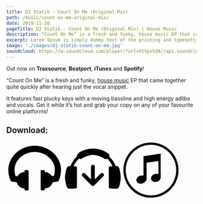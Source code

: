 ```yaml
---
title: DJ Statik - Count On Me (Original Mix)
path: /music/count-on-me-original-mix/
date: 2019-11-28
pageTitle: DJ Statik - Count On Me (Original Mix) | House Music
description: “Count On Me” is a fresh and funky, house music EP that came together quite quickly after hearing just the vocal snippet. Place your order now!
excerpt: Lorem Ipsum is simply dummy text of the printing and typesetting industry. Lorem Ipsum has been the industry's standard dummy text ever since the 1500s, when an unknown printer took a galley of type and scrambled it to make a type specimen book.
image: './images/dj-statik-count-on-me.jpg'
soundcloud: https://w.soundcloud.com/player/?url=https%3A//api.soundcloud.com/tracks/461470629&color=%23ff5500&auto_play=false&hide_related=false&show_comments=true&show_user=true&show_reposts=false&show_teaser=true&visual=true
---
```

<div class="text-content">
<p class="first-line">Out now on <strong>Traxsource</strong>, <strong>Beatport</strong>, <strong>iTunes</strong> and <strong>Spotify</strong>!</p>

“Count On Me” is a fresh and funky, [house music](#) EP that came together quite quickly after hearing just the vocal snippet.

It features fast plucky keys with a moving bassline and high energy adlibs and vocals. Get it while it’s hot and grab your copy on any of your favourite online platforms!

## Download:

<div class="dl-icons">
<a target="_blank" title="Traxsource" href="https://www.traxsource.com/track/5457826/count-on-me"><svg xmlns="http://www.w3.org/2000/svg"
     width="150px" height="150px"
     viewBox="0 0 512 512">
        <path id="Imported Path" fill="black" stroke="black" stroke-width="1" class="traxsource-icon"
        d="M 493.71,253.14
           C 493.71,284.76 488.00,314.67 476.57,342.86
             476.57,342.86 470.86,356.86 470.86,356.86
             470.86,356.86 418.00,366.29 418.00,366.29
             413.81,382.10 405.19,395.10 392.14,405.29
             379.10,415.48 364.19,420.57 347.43,420.57
             347.43,420.57 347.43,429.71 347.43,429.71
             347.43,432.38 346.57,434.57 344.86,436.29
             343.14,438.00 340.95,438.86 338.29,438.86
             338.29,438.86 320.00,438.86 320.00,438.86
             317.33,438.86 315.14,438.00 313.43,436.29
             311.71,434.57 310.86,432.38 310.86,429.71
             310.86,429.71 310.86,265.14 310.86,265.14
             310.86,262.48 311.71,260.29 313.43,258.57
             315.14,256.86 317.33,256.00 320.00,256.00
             320.00,256.00 338.29,256.00 338.29,256.00
             340.95,256.00 343.14,256.86 344.86,258.57
             346.57,260.29 347.43,262.48 347.43,265.14
             347.43,265.14 347.43,274.29 347.43,274.29
             360.95,274.29 373.33,277.67 384.57,284.43
             395.81,291.19 404.67,300.29 411.14,311.71
             411.14,311.71 430.57,308.29 430.57,308.29
             436.10,290.19 438.86,271.81 438.86,253.14
             438.86,224.95 430.48,198.38 413.71,173.43
             396.95,148.48 374.43,128.57 346.14,113.71
             317.86,98.86 287.81,91.43 256.00,91.43
             224.19,91.43 194.14,98.86 165.86,113.71
             137.57,128.57 115.05,148.48 98.29,173.43
             81.52,198.38 73.14,224.95 73.14,253.14
             73.14,271.81 75.90,290.19 81.43,308.29
             81.43,308.29 100.86,311.71 100.86,311.71
             107.33,300.29 116.19,291.19 127.43,284.43
             138.67,277.67 151.05,274.29 164.57,274.29
             164.57,274.29 164.57,265.14 164.57,265.14
             164.57,262.48 165.43,260.29 167.14,258.57
             168.86,256.86 171.05,256.00 173.71,256.00
             173.71,256.00 192.00,256.00 192.00,256.00
             194.67,256.00 196.86,256.86 198.57,258.57
             200.29,260.29 201.14,262.48 201.14,265.14
             201.14,265.14 201.14,429.71 201.14,429.71
             201.14,432.38 200.29,434.57 198.57,436.29
             196.86,438.00 194.67,438.86 192.00,438.86
             192.00,438.86 173.71,438.86 173.71,438.86
             171.05,438.86 168.86,438.00 167.14,436.29
             165.43,434.57 164.57,432.38 164.57,429.71
             164.57,429.71 164.57,420.57 164.57,420.57
             147.81,420.57 132.90,415.48 119.86,405.29
             106.81,395.10 98.19,382.10 94.00,366.29
             94.00,366.29 41.14,356.86 41.14,356.86
             41.14,356.86 35.43,342.86 35.43,342.86
             24.00,314.67 18.29,284.76 18.29,253.14
             18.29,224.38 24.67,196.67 37.43,170.00
             50.19,143.33 67.24,120.24 88.57,100.71
             109.90,81.19 135.24,65.62 164.57,54.00
             193.90,42.38 224.38,36.57 256.00,36.57
             287.62,36.57 318.10,42.38 347.43,54.00
             376.76,65.62 402.10,81.19 423.43,100.71
             444.76,120.24 461.81,143.33 474.57,170.00
             487.33,196.67 493.71,224.38 493.71,253.14 Z" />
            </svg></a>
            <a target="_blank" title="Beatport" href="https://www.beatport.com/track/count-on-me-original-mix/10748322"><svg 
            xmlns="http://www.w3.org/2000/svg" 
            width="150px" height="150px" 
            viewBox="0 0 512 512">
            <path id="Imported Path" fill="black" stroke="black" stroke-width="1" class="beatport-icon"
            d="M 493.71,238.22
           C 489.83,230.63 485.40,220.06 468.17,220.06
             465.98,220.06 463.82,220.05 461.41,220.03
             449.26,186.33 429.09,156.51 403.04,132.96
             403.19,132.78 403.40,132.59 403.55,132.41
             410.20,124.36 401.43,111.83 394.96,107.07
             356.69,78.93 309.42,62.30 258.27,62.30
             209.13,62.30 146.74,83.54 126.13,103.80
             107.34,122.28 113.70,130.30 114.98,131.57
             88.18,155.34 67.33,185.66 54.95,220.02
             52.26,220.04 49.62,220.06 47.19,220.06
             29.96,220.06 24.56,230.63 20.68,238.22
             16.81,245.81 5.00,295.26 5.00,319.96
             5.00,319.96 5.00,323.49 5.00,323.49
             5.00,348.20 16.81,397.71 20.68,405.30
             24.56,412.89 29.73,423.51 46.97,423.51
             59.17,423.51 76.71,423.95 80.08,423.04
             83.45,422.14 86.48,416.81 92.66,421.04
             98.84,425.27 112.00,418.53 112.00,412.10
             112.00,405.66 112.00,323.49 112.00,323.49
             112.00,323.49 112.00,319.97 112.00,319.97
             112.00,319.97 112.00,237.91 112.00,231.48
             112.00,225.04 98.90,218.30 92.72,222.53
             87.71,225.96 84.71,223.11 81.85,221.43
             93.14,193.77 110.91,169.36 133.06,150.01
             133.06,150.01 133.23,150.11 133.23,150.11
             133.23,150.11 142.90,160.50 155.37,151.84
             167.85,143.19 219.80,118.31 258.26,118.31
             297.61,118.31 351.85,143.69 363.10,153.29
             373.03,161.76 382.54,153.27 384.65,151.15
             406.10,170.23 423.19,194.10 434.27,221.07
             431.26,222.65 427.05,226.22 421.67,222.53
             415.49,218.30 401.00,225.04 401.00,231.48
             401.00,237.91 401.00,319.96 401.00,319.96
             401.00,319.96 401.00,323.49 401.00,323.49
             401.00,323.49 401.00,405.66 401.00,412.10
             401.00,418.53 415.48,425.27 421.66,421.04
             427.84,416.81 431.79,422.14 435.16,423.04
             438.53,423.94 456.14,423.51 468.34,423.51
             485.57,423.51 489.73,412.89 493.61,405.30
             497.48,397.71 508.00,348.20 508.00,323.49
             508.00,323.49 508.00,319.96 508.00,319.96
             508.00,295.26 497.58,245.81 493.71,238.22 Z
           M 351.14,287.63
           C 344.48,280.97 333.68,280.97 327.01,287.63
             326.95,287.69 297.50,317.14 273.77,340.87
             273.77,294.41 273.77,225.67 273.77,225.57
             273.77,216.15 266.13,208.51 256.71,208.51
             247.29,208.51 239.65,216.15 239.65,225.57
             239.65,225.64 239.65,294.44 239.65,340.87
             215.93,317.14 186.48,287.69 186.41,287.63
             179.75,280.96 168.95,280.96 162.29,287.63
             155.62,294.29 155.62,305.09 162.29,311.75
             162.36,311.83 239.63,389.09 244.62,394.09
             244.63,394.10 244.64,394.11 244.65,394.12
             244.66,394.13 244.67,394.13 244.68,394.14
             244.70,394.16 244.71,394.17 244.73,394.19
             244.74,394.21 244.76,394.22 244.78,394.24
             244.84,394.30 244.88,394.34 244.88,394.34
             245.03,394.49 245.20,394.62 245.35,394.76
             245.45,394.85 245.55,394.94 245.65,395.02
             245.75,395.11 245.85,395.21 245.95,395.29
             245.99,395.32 246.03,395.35 246.06,395.38
             246.28,395.55 246.51,395.71 246.73,395.87
             246.91,396.00 247.09,396.14 247.27,396.27
             247.32,396.30 247.37,396.33 247.42,396.36
             247.66,396.51 247.90,396.65 248.14,396.79
             248.32,396.89 248.50,397.01 248.69,397.11
             248.75,397.14 248.81,397.17 248.86,397.20
             249.10,397.32 249.34,397.43 249.58,397.54
             249.78,397.63 249.98,397.74 250.19,397.82
             250.24,397.84 250.30,397.86 250.36,397.88
             250.60,397.98 250.84,398.06 251.08,398.14
             251.30,398.22 251.52,398.31 251.75,398.38
             251.80,398.39 251.85,398.40 251.91,398.42
             252.15,398.49 252.40,398.55 252.65,398.61
             252.93,398.68 253.21,398.75 253.49,398.80
             253.76,398.85 254.03,398.89 254.30,398.93
             254.52,398.96 254.74,399.00 254.95,399.02
             255.01,399.03 255.07,399.03 255.13,399.04
             255.39,399.06 255.65,399.06 255.91,399.08
             256.15,399.09 256.39,399.11 256.63,399.11
             256.66,399.11 256.69,399.12 256.71,399.12
             256.74,399.12 256.76,399.11 256.79,399.11
             257.03,399.11 257.28,399.09 257.52,399.08
             257.78,399.06 258.04,399.06 258.29,399.04
             258.35,399.03 258.41,399.03 258.47,399.02
             258.69,399.00 258.90,398.96 259.12,398.93
             259.39,398.89 259.66,398.86 259.92,398.80
             260.21,398.75 260.49,398.68 260.78,398.61
             261.03,398.55 261.27,398.49 261.51,398.42
             261.56,398.40 261.62,398.40 261.67,398.38
             261.90,398.31 262.12,398.22 262.35,398.14
             262.59,398.06 262.83,397.98 263.06,397.88
             263.11,397.87 263.17,397.85 263.22,397.83
             263.43,397.74 263.63,397.63 263.84,397.54
             264.08,397.43 264.32,397.32 264.56,397.20
             264.61,397.17 264.67,397.15 264.72,397.12
             264.91,397.02 265.09,396.90 265.28,396.79
             265.52,396.65 265.77,396.51 266.00,396.36
             266.15,396.26 266.30,396.15 266.45,396.05
             266.53,395.99 266.61,395.93 266.69,395.87
             266.91,395.71 267.13,395.56 267.34,395.39
             267.38,395.36 267.42,395.33 267.46,395.30
             267.58,395.20 267.70,395.08 267.83,394.97
             267.92,394.89 268.02,394.81 268.11,394.72
             268.25,394.59 268.40,394.48 268.54,394.34
             268.54,394.34 268.57,394.32 268.61,394.28
             268.63,394.26 268.64,394.25 268.66,394.23
             268.68,394.21 268.71,394.18 268.74,394.14
             268.75,394.13 268.76,394.13 268.77,394.12
             268.78,394.11 268.79,394.10 268.80,394.09
             273.79,389.09 351.06,311.83 351.14,311.75
             357.80,305.09 357.80,294.29 351.14,287.63 Z" />
          </svg></a>
          <a target="_blank" title="iTunes" href="https://itunes.apple.com/gb/album/count-on-me-single/1401907834"><svg xmlns="http://www.w3.org/2000/svg"
          width="150px" height="150px"
          viewBox="0 0 512 512">
          <path id="Imported Path" fill="black" stroke="black" stroke-width="1" class="itunes-icon"
          d="M 256.00,27.40
           C 286.87,27.40 316.81,33.45 344.97,45.36
             372.19,56.87 396.64,73.36 417.64,94.36
             438.64,115.36 455.13,139.81 466.64,167.03
             478.56,195.20 484.60,225.13 484.60,256.00
             484.60,286.87 478.56,316.81 466.64,344.97
             455.13,372.19 438.64,396.64 417.64,417.64
             396.64,438.64 372.19,455.13 344.97,466.64
             316.81,478.56 286.87,484.60 256.00,484.60
             225.13,484.60 195.20,478.56 167.03,466.64
             139.81,455.13 115.36,438.64 94.36,417.64
             73.36,396.64 56.87,372.19 45.36,344.97
             33.45,316.81 27.40,286.87 27.40,256.00
             27.40,225.13 33.45,195.20 45.36,167.03
             56.87,139.81 73.36,115.36 94.36,94.36
             115.36,73.36 139.81,56.87 167.03,45.36
             195.20,33.45 225.13,27.40 256.00,27.40M 256.00,7.41
           C 118.70,7.41 7.41,118.70 7.41,256.00
             7.41,393.30 118.70,504.60 256.00,504.60
             393.30,504.60 504.60,393.30 504.60,256.00
             504.60,118.70 393.30,7.41 256.00,7.41
             256.00,7.41 256.00,7.41 256.00,7.41 Z
           M 343.62,107.54
           C 343.62,107.54 188.99,131.33 188.99,131.33
             188.99,131.33 189.03,304.67 189.03,304.67
             189.03,304.67 162.09,306.21 156.85,307.84
             133.97,314.94 120.15,335.93 125.99,354.71
             131.82,373.48 155.10,382.95 177.97,375.84
             196.80,369.99 214.99,354.07 215.96,338.39
             215.97,338.40 215.98,338.40 215.98,338.40
             215.98,338.40 215.98,337.89 215.98,337.89
             216.02,336.99 216.03,336.09 215.98,335.19
             215.98,335.19 215.98,188.68 215.98,188.68
             215.98,188.68 324.17,174.33 324.17,174.33
             324.17,174.33 324.17,290.90 324.17,290.90
             324.17,290.90 307.04,290.13 307.04,290.13
             305.41,290.05 303.77,290.04 302.11,290.12
             302.11,290.12 301.59,290.11 301.59,290.11
             301.59,290.11 301.63,290.14 301.63,290.14
             297.42,290.37 293.14,291.11 288.92,292.42
             266.04,299.53 252.23,320.51 258.06,339.29
             263.89,358.07 287.17,367.53 310.05,360.42
             329.08,354.51 342.92,338.98 343.61,323.11
             343.61,323.11 343.62,107.54 343.62,107.54 Z" />
            </svg></a>
    </div>
    </div>
    



